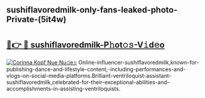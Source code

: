 ## sushiflavoredmilk-only-fans​-leaked-photo​-Private-(5it4w)


# <h2><a href="https://mediaupload.pro?title=sushiflavoredmilk&ref=git">🔗👉 🔴 sushiflavoredmilk-P𝚑ot𝚘𝚜-V𝚒d𝚎o</a></h2>

[![Corinna Kopf Nue Nu𝚍e𝚜](https://i.imgur.com/0qMVB7G.gif)](https://mediaupload.pro?title=sushiflavoredmilk&ref=git)
Online-influencer-sushiflavoredmilk,known-for-publishing-dance-and-lifestyle-content,-including-performances-and-vlogs-on-social-media-platforms.Brilliant-ventriloquist-assistant-sushiflavoredmilk,celebrated-for-their-exceptional-abilities-and-accomplishments-in-assisting-ventriloquists.  